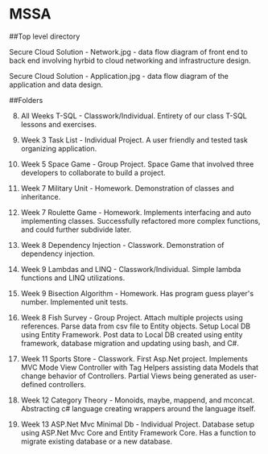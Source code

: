 # MSSA


##Top level directory

Secure Cloud Solution - Network.jpg - data flow diagram of front end to back end involving hyrbid to cloud networking and infrastructure design.

Secure Cloud Solution - Application.jpg - data flow diagram of the application and data design.

##Folders

8. All Weeks T-SQL - Classwork/Individual. Entirety of our class T-SQL lessons and exercises.

1. Week 3 Task List - Individual Project. A user friendly and tested task organizing application.

2. Week 5 Space Game - Group Project. Space Game that involved three developers to collaborate to build a project.

3. Week 7 Military Unit - Homework. Demonstration of classes and inheritance.

9. Week 7 Roulette Game - Homework. Implements interfacing and auto implementing classes. Successfully refactored more complex functions, and could further subdivide later.

4. Week 8 Dependency Injection - Classwork. Demonstration of dependency injection.

5. Week 9 Lambdas and LINQ - Classwork/Individual. Simple lambda functions and LINQ utilizations.

6. Week 9 Bisection Algorithm - Homework. Has program guess player's number. Implemented unit tests.

7. Week 8 Fish Survey - Group Project. Attach multiple projects using references. Parse data from csv file to Entity objects. Setup Local DB using Entity Framework. Post data to Local DB created using entity framework, database migration and updating using bash, and C#.

10. Week 11 Sports Store - Classwork. First Asp.Net project. Implements MVC Mode View Controller with Tag Helpers assisting data Models that change behavior of Controllers. Partial Views being generated as user-defined controllers.

11. Week 12 Category Theory - Monoids, maybe, mappend, and mconcat. Abstracting c# language creating wrappers around the language itself.

12. Week 13 ASP.Net Mvc Minimal Db - Individual Project. Database setup using ASP.Net Mvc Core and Entity Framework Core. Has a function to migrate existing database or a new database.

